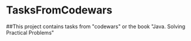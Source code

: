 # TasksFromCodewars
##This project contains tasks from "codewars" or the book "Java. Solving Practical Problems"